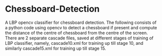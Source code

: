 # Chessboard-Detection
A LBP opencv classifier for chessboard detection.
The following consists of a python code using opencv to detect a chessboard if present and compute the distance of the centre of chessboard from the centre of the screen.
There are 2 separate cascade files, saved at different stages of training of LBP classifier, namely, cascade10.xml for training up till stage 10, and similarly cascade15.xml for training up till stage 15.
